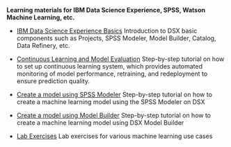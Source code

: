 **Learning materials for IBM Data Science Experience, SPSS, Watson Machine Learning, etc.**

- [IBM Data Science Experience Basics](https://github.com/mlhubca/learn/tree/master/dsx_basics.md)
    Introduction to DSX basic components such as Projects, SPSS Modeler, Model Builder, Catalog, Data Refinery, etc.

- [Continuous Learning and Model Evaluation](https://github.com/mlhubca/learn/tree/master/retrain_model.md)
    Step-by-step tutorial on how to set up continuous learning system, which provides automated monitoring of model performance, retraining, and redeployment to ensure prediction quality.

- [Create a model using SPSS Modeler](https://github.com/mlhubca/learn/tree/master/spss-bank-churn.md)
    Step-by-step tutorial on how to create a machine learning model using the SPSS Modeler on DSX

- [Create a model using Model Builder](https://github.com/mlhubca/learn/tree/master/model-builder-bank-churn.md)
    Step-by-step tutorial on how to create a machine learning model using DSX Model Builder
    
- [Lab Exercises](https://github.com/mlhubca/lab/tree/master)
    Lab exercises for various machine learning use cases
